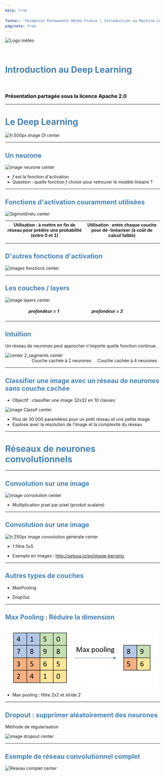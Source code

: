 ```yaml
---
marp: true

footer: 'Formation Permanente Météo-France | Introduction au Machine Learning'
paginate: true
---
```


<style>
 
 
h1 {
 color: SteelBlue;
 } 
 
h2 {
 color: SteelBlue ; 
 } 
 
h3 {
 color: Black ; 
 } 
 
img[alt~="center"] {
  display: block;
  margin: 0 auto;
}

</style>


![Logo météo](./Images/logo2.PNG)

<br/>

Introduction au Deep Learning
=

<br/>

### Présentation partagée sous la licence Apache 2.0

---

# Le Deep Learning 

![h:500px image Dl center](./Images/04-intro_DL/DL.PNG)

---

## Un neurone
 
 
![image neurone center](./Images/04-intro_DL/neurone.png) 
 

* *f* est la fonction d'activation
* Question : quelle fonction *f* choisir pour retrouver le modèle linéaire ?

---


## Fonctions d'activation couramment utilisées


![Sigmoid/relu center](./Images/04-intro_DL/sigmoid_relu.PNG)

|Utilisation : à mettre en fin de réseau pour prédire une probabilité (entre 0 et 1) |Utilisation : entre chaque couche pour dé-linéariser (à coût de calcul faible)|
|:---:|:---:|

---


## D'autres fonctions d'activation 

![images fonctions center](./Images/04-intro_DL/fonction_activation.PNG) 

---


## Les couches / layers 


![image layers center](./Images/04-intro_DL/layers.PNG)

##### &nbsp;&nbsp;&nbsp;&nbsp;&nbsp;&nbsp;&nbsp;&nbsp;&nbsp;&nbsp;&nbsp;&nbsp;&nbsp;&nbsp;&nbsp;&nbsp;&nbsp;&nbsp;&nbsp;&nbsp;&nbsp;&nbsp; profondeur = 1 &nbsp;&nbsp;&nbsp;&nbsp;&nbsp;&nbsp;&nbsp;&nbsp;&nbsp;&nbsp;&nbsp;&nbsp;&nbsp;&nbsp;&nbsp;&nbsp;&nbsp;&nbsp;&nbsp;&nbsp;&nbsp;&nbsp;&nbsp;&nbsp;&nbsp;&nbsp;&nbsp;&nbsp;&nbsp;&nbsp; profondeur = 2 


---

## Intuition

Un réseau de neurones peut approcher n'importe quelle fonction continue.

![center 2_segments center](./Images/04-intro_DL/approche_courbe_segments.png)
&nbsp;&nbsp;&nbsp; &nbsp;&nbsp;&nbsp;&nbsp;&nbsp;&nbsp;&nbsp;&nbsp;&nbsp;&nbsp;&nbsp;&nbsp;&nbsp;&nbsp;&nbsp;&nbsp;&nbsp;&nbsp;Couche cachée à 2 neurones &nbsp;&nbsp;&nbsp; Couche cachée à 4 neurones

---

## Classifier une image avec un réseau de neurones sans couche cachée

+ Objectif : classifier une image 32x32 en 10 classes

![image Classif center](./Images/04-intro_DL/classif.PNG)

+ Plus de 30 000 paramètres pour un petit réseau et une petite image 
+ Explose avec la résolution de l'image et la complexité du réseau

---

# Réseaux de neurones convolutionnels


---

## Convolution sur une image 

  
![image convolution center](./Images/04-intro_DL/convolution2.PNG)

+ Multiplication pixel par pixel (produit scalaire)

---

## Convolution sur une image 

![h:250px image convolution générale center](./Images/04-intro_DL/convolution.PNG)

- 1 filtre 5x5

- Exemple en images : <http://setosa.io/ev/image-kernels/>

--- 

## Autres types de couches 

 
- MaxPooling

- DropOut

---

## Max Pooling : Réduire la dimension
![h:300px image Max-Pooling center](./Images/04-intro_DL/max_pooling.png)
* Max pooling : filtre 2x2 et stride 2

---


## Dropout : supprimer aléatoirement des neurones 

 Méthode de régularisation 

![image dropout center](./Images/04-intro_DL/dropout.PNG)

---

<!-- *page_number: true -->

## Exemple de réseau convolutionnel complet 

![Réseau complet center](./Images/04-intro_DL/réseau_complet.PNG)


